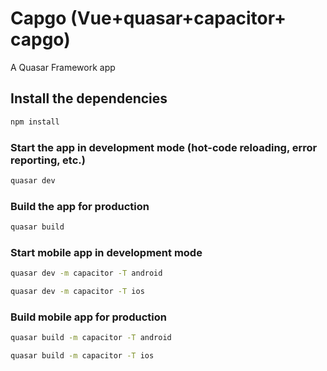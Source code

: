 # Capgo (Vue+quasar+capacitor+ capgo)

A Quasar Framework app

## Install the dependencies
```bash
npm install
```

### Start the app in development mode (hot-code reloading, error reporting, etc.)
```bash
quasar dev
```


### Build the app for production
```bash
quasar build
```

### Start mobile app in development mode 
```bash
quasar dev -m capacitor -T android

quasar dev -m capacitor -T ios
```


### Build mobile app for production
```bash
quasar build -m capacitor -T android

quasar build -m capacitor -T ios
```

